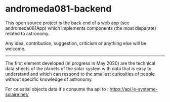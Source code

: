 # andromeda081-backend
This open source project is the back end of a web app (see andromeda081App) which implements components (the most 
disparate) related to astronomy.

Any idea, contribution, suggestion, criticism or anything else will be welcome.

-----
The first element developed (in progress in May 2020) are the technical data sheets of the planets of the solar system
with data that is easy to understand and which can respond to the smallest curiosities of people without specific 
knowledge of astronomy.

For celestial objects data it's consume tha api to :  https://api.le-systeme-solaire.net/
